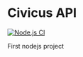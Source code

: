 # Civicus API

[![Node.js CI](https://github.com/emil622/civicus-api/actions/workflows/node.js.yml/badge.svg)](https://github.com/emil622/civicus-api/actions/workflows/node.js.yml)

First nodejs project
